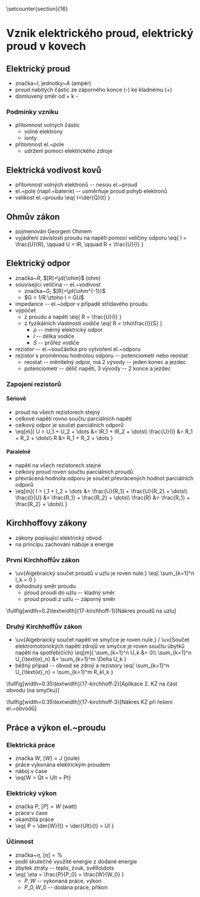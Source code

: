 \setcounter{section}{16}
# Vznik elektrického proud, elektrický proud v kovech
## Elektrický proud
- značka~$I$, jednotky~$A$ (ampér)
- proud nabitých částic ze záporného konce (-) ke kladnému (+)
- domluvený směr od + k -

### Podmínky vzniku
- přítomnost volných částic
	- volné elektrony
	- ionty
- přítomnost el.~pole
	- udržení pomocí elektrického zdroje

## Elektrická vodivost kovů
- přítomnost volných elektronů -- nesou el.~proud
- el.~pole (např.~baterie) -- usměrňuje proud pohyb elektronů
- velikost el.~proudu
	\eq{
		I=\der{Q}{t}
	}

## Ohmův zákon
- pojmenován Georgem Ohmem
- vyjádření závislosti proudu na napětí pomocí veličiny odporu
	\eq{
		I = \frac{U}{R}, \qquad U = IR, \qquad R = \frac{U}{I}
	}

## Elektrický odpor
- značka~$R$, $[R]=\jd{\ohm}$ (ohm)
- související veličina -- el.~vodivost
	- značka~$G$, $[R]=\jd{\ohm^{-1}}$
	- $G = 1/R \ztoho I = GU$
- impedance -- el.~odpor v případě střídavého proudu
- výpočet
	- z proudu a napětí
		\eq{
			R = \frac{U}{I}
		}
	- z fyzikálních vlastností vodiče
		\eq{
			R = \rho\frac{l}{S}
		}
		- $\rho$ -- měrný elektrický odpor
		- $l$ -- délka vodiče
		- $S$ -- průřez vodiče
- rezistor -- el.~součástka pro vytvoření el.~odporu
- rezistor s proměnnou hodnotou odporu -- potenciometr nebo reostat
	- reostat -- měnitelný odpor, má 2 vývody -- jeden konec a jezdec
	- potenciometr -- dělič napětí, 3 vývody -- 2 konce a jezdec

### Zapojení rezistorů
#### Sériově
- proud na všech rezistorech stejný
- celkové napětí rovno součtu parciálních napětí
- celkový odpor je součet parciálních odporů
- \eq[m]{
		U = U_1 + U_2 + \dots &= IR_1 + IR_2 + \dots\\\\
		\frac{U}{I} &= R_1 + R_2 + \dots\\\\
		R &= R_1 + R_2 + \dots
	}

#### Paralelně
- napětí na všech rezistorech stejné
- celkový proud roven součtu parciálních proudů
- převrácená hodnota odporu je součet převrácených hodnot parciálních odporů
- \eq[m]{
		I = I_1 + I_2 + \dots &= \frac{U}{R_1} + \frac{U}{R_2} + \dots\\\\
		\frac{I}{U} &= \frac{R_1} + \frac{R_2} + \dots\\\\
		\frac{R} &= \frac{R_1} + \frac{R_2} + \dots\\\\
	}
	
## Kirchhoffovy zákony
- zákony popisující elektrický obvod
- na principu zachování náboje a energie

### První Kirchhoffův zákon
- \uv{Algebraický součet proudů v uzlu je roven nule.}
	\eq{
		\sum\_{k=1}^n I\_k = 0
	}
- dohodnutý směr proudu
	- proud proudí do uzlu -- kladný směr
	- proud proudí z uzlu -- záporný směr

\fullfig[width=0.2\textwidth]{17-kirchhoff-1}[Nákres proudů na uzlu]

### Druhý Kirchhoffův zákon
- \uv{Algebraický součet napětí ve smyčce je roven nule.} / \uv{Součet elektromotorických napětí zdrojů ve smyčce je roven součtu úbytků napětí na spotřebičích}
	\eq[m]{
		\sum\_{k=1}^n U\_k &= 0\\\\
		\sum\_{k=1}^n U\_{\text{e}\_n} &= \sum\_{k=1}^m \\Delta U\_k
	}
- běžný případ -- obvod se zdroji a rezistory
	\eq{
		\sum\_{k=1}^n U\_{\text{e}\_n} = \sum\_{k=1}^m R\_kI\_k
	}

\fullfig[width=0.35\textwidth]{17-kirchhoff-2}[Aplikace 2. KZ na část obvodu (na smyčku)]

\fullfig[width=0.35\textwidth]{17-kirchhoff-3}[Nákres KZ při řešení el.~obvodů]

## Práce a výkon el.~proudu
### Elektrická práce
- značka $W$, $[W]=J$ (joule)
- práce vykonána elektrickým proudem
- náboj v čase
- \eq{W = Qt = UIt = Pt}

### Elektrický výkon
- značka $P$, $[P]=W$ (watt)
- práce v čase
- okamžitá práce
- \eq{
		P = \der{W}{t} = \der{UIt}{t} = UI
	}

### Účinnost
- značka~$\eta$, $[\eta]=\%$
- podíl skutečně využité energie z dodané energie
- zbytek ztráty -- teplo, zvuk, světlo\dots
- \eq{
		\eta = \frac{P}{P\_0} = \frac{W}{W\_0}
	}
	- $P, W$ -- vykonaná práce, výkon
	- $P\_0, W\_0$ -- dodána práce, příkon
